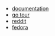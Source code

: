 
* [documentation](https://golang.org/doc/)
* [go tour](https://tour.golang.org/welcome/1)
* [reddit](https://www.reddit.com/r/golang/)
* [fedora](https://fedoramagazine.org/getting-started-with-go-on-fedora/)

